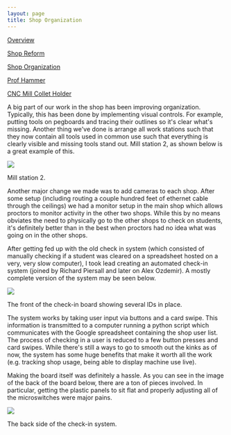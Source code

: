 ```yaml
---
layout: page
title: Shop Organization
---
```


[Overview](https://sites.google.com/site/tayloredwardpeterson/projects/hmcmachineshop)

[Shop Reform](https://sites.google.com/site/tayloredwardpeterson/projects/hmcmachineshop/shopreform)

[Shop Organization](https://sites.google.com/site/tayloredwardpeterson/projects/hmcmachineshop/shoporganization)

[Prof Hammer](https://sites.google.com/site/tayloredwardpeterson/projects/hmcmachineshop/profhammer)

[CNC Mill Collet Holder](https://sites.google.com/site/tayloredwardpeterson/projects/hmcmachineshop/cncmillcolletholder)

A big part of our work in the shop has been improving organization. Typically, this has been done by implementing visual controls. For example, putting tools on pegboards and tracing their outlines so it's clear what's missing. Another thing we've done is arrange all work stations such that they now contain all tools used in common use such that everything is clearly visible and missing tools stand out. Mill station 2, as shown below is a great example of this. 

[![](https://docs.google.com/uc?id=0B0Jfms0twG8EaERsaS1mYzJmRmM&export=download)](https://docs.google.com/file/d/0B0Jfms0twG8EaERsaS1mYzJmRmM/edit?usp=drive_web)

Mill station 2. 

Another major change we made was to add cameras to each shop. After some setup (including routing a couple hundred feet of ethernet cable through the ceilings) we had a monitor setup in the main shop which allows proctors to monitor activity in the other two shops. While this by no means obviates the need to physically go to the other shops to check on students, it's definitely better than in the best when proctors had no idea what was going on in the other shops. 

After getting fed up with the old check in system (which consisted of manually checking if a student was cleared on a spreadsheet hosted on a very, very slow computer), I took lead creating an automated check-in system (joined by Richard Piersall and later on Alex Ozdemir). A mostly complete version of the system may be seen below. 

[![](https://docs.google.com/uc?id=0B0Jfms0twG8EWE5HYzJLRDFSZTA&export=download)](https://docs.google.com/file/d/0B0Jfms0twG8EWE5HYzJLRDFSZTA/edit?usp=drive_web)

The front of the check-in board showing several IDs in place. 

The system works by taking user input via buttons and a card swipe. This information is transmitted to a computer running a python script which communicates with the Google spreadsheet containing the shop user list. The process of checking in a user is reduced to a few button presses and card swipes. While there's still a ways to go to smooth out the kinks as of now, the system has some huge benefits that make it worth all the work (e.g. tracking shop usage, being able to display machine use live). 

Making the board itself was definitely a hassle. As you can see in the image of the back of the board below, there are a ton of pieces involved. In particular, getting the plastic panels to sit flat and properly adjusting all of the microswitches were major pains. 

[![](https://docs.google.com/uc?id=0B0Jfms0twG8ESG9Nc3JiT2lfclU&export=download)](https://docs.google.com/file/d/0B0Jfms0twG8ESG9Nc3JiT2lfclU/edit?usp=drive_web)

The back side of the check-in system. 
